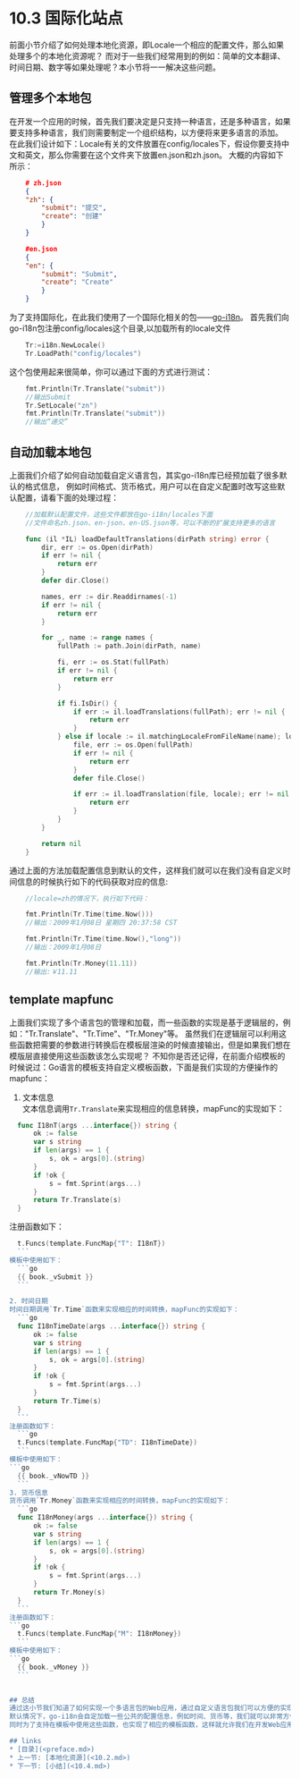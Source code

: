 # 10.3 国际化站点
前面小节介绍了如何处理本地化资源，即Locale一个相应的配置文件，那么如果处理多个的本地化资源呢？
而对于一些我们经常用到的例如：简单的文本翻译、时间日期、数字等如果处理呢？本小节将一一解决这些问题。


## 管理多个本地包
在开发一个应用的时候，首先我们要决定是只支持一种语言，还是多种语言，如果要支持多种语言，我们则需要制定一个组织结构，以方便将来更多语言的添加。
在此我们设计如下：Locale有关的文件放置在config/locales下，假设你要支持中文和英文，那么你需要在这个文件夹下放置en.json和zh.json。
大概的内容如下所示：
```json
	# zh.json
	{
	"zh": {
		"submit": "提交",
		"create": "创建"
		}
	}

	#en.json
	{
	"en": {
		"submit": "Submit",
		"create": "Create"
		}
	}
```

为了支持国际化，在此我们使用了一个国际化相关的包——[go-i18n](https://github.com/astaxie/go-i18n)。
首先我们向go-i18n包注册config/locales这个目录,以加载所有的locale文件
```go
	Tr:=i18n.NewLocale()
	Tr.LoadPath("config/locales")
```

这个包使用起来很简单，你可以通过下面的方式进行测试：
```go
	fmt.Println(Tr.Translate("submit"))
	//输出Submit
	Tr.SetLocale("zn")
	fmt.Println(Tr.Translate("submit"))
	//输出“递交”
```

## 自动加载本地包
上面我们介绍了如何自动加载自定义语言包，其实go-i18n库已经预加载了很多默认的格式信息，
例如时间格式、货币格式，用户可以在自定义配置时改写这些默认配置，请看下面的处理过程：
```go
	//加载默认配置文件，这些文件都放在go-i18n/locales下面
	//文件命名zh.json、en-json、en-US.json等，可以不断的扩展支持更多的语言

	func (il *IL) loadDefaultTranslations(dirPath string) error {
		dir, err := os.Open(dirPath)
		if err != nil {
			return err
		}
		defer dir.Close()

		names, err := dir.Readdirnames(-1)
		if err != nil {
			return err
		}

		for _, name := range names {
			fullPath := path.Join(dirPath, name)

			fi, err := os.Stat(fullPath)
			if err != nil {
				return err
			}

			if fi.IsDir() {
				if err := il.loadTranslations(fullPath); err != nil {
					return err
				}
			} else if locale := il.matchingLocaleFromFileName(name); locale != "" {
				file, err := os.Open(fullPath)
				if err != nil {
					return err
				}
				defer file.Close()

				if err := il.loadTranslation(file, locale); err != nil {
					return err
				}
			}
		}

		return nil
	}
```

通过上面的方法加载配置信息到默认的文件，这样我们就可以在我们没有自定义时间信息的时候执行如下的代码获取对应的信息:
```go
	//locale=zh的情况下，执行如下代码：

	fmt.Println(Tr.Time(time.Now()))
	//输出：2009年1月08日 星期四 20:37:58 CST

	fmt.Println(Tr.Time(time.Now(),"long"))
	//输出：2009年1月08日

	fmt.Println(Tr.Money(11.11))
	//输出:￥11.11
```


## template mapfunc
上面我们实现了多个语言包的管理和加载，而一些函数的实现是基于逻辑层的，例如："Tr.Translate"、"Tr.Time"、"Tr.Money"等。
虽然我们在逻辑层可以利用这些函数把需要的参数进行转换后在模板层渲染的时候直接输出，但是如果我们想在模版层直接使用这些函数该怎么实现呢？
不知你是否还记得，在前面介绍模板的时候说过：Go语言的模板支持自定义模板函数，下面是我们实现的方便操作的mapfunc：

1. 文本信息   
  文本信息调用`Tr.Translate`来实现相应的信息转换，mapFunc的实现如下：
  ```go
	func I18nT(args ...interface{}) string {
		ok := false
		var s string
		if len(args) == 1 {
			s, ok = args[0].(string)
		}
		if !ok {
			s = fmt.Sprint(args...)
		}
		return Tr.Translate(s)
	}
  ```
  注册函数如下：
  ```go
	t.Funcs(template.FuncMap{"T": I18nT})
	```
  模板中使用如下：
	```go
	{{ book._vSubmit }}
	```

2. 时间日期   
  时间日期调用`Tr.Time`函数来实现相应的时间转换，mapFunc的实现如下：
	```go
	func I18nTimeDate(args ...interface{}) string {
		ok := false
		var s string
		if len(args) == 1 {
			s, ok = args[0].(string)
		}
		if !ok {
			s = fmt.Sprint(args...)
		}
		return Tr.Time(s)
	}
	```
  注册函数如下：
	```go
	t.Funcs(template.FuncMap{"TD": I18nTimeDate})
	```
  模板中使用如下：
  ```go
	{{ book._vNowTD }}
	```
3. 货币信息   
  货币调用`Tr.Money`函数来实现相应的时间转换，mapFunc的实现如下：
	```go
	func I18nMoney(args ...interface{}) string {
		ok := false
		var s string
		if len(args) == 1 {
			s, ok = args[0].(string)
		}
		if !ok {
			s = fmt.Sprint(args...)
		}
		return Tr.Money(s)
	}
	```
  注册函数如下：
  ```go
	t.Funcs(template.FuncMap{"M": I18nMoney})
	```
  模板中使用如下：
  ```go
	{{ book._vMoney }}
	```
	

## 总结
通过这小节我们知道了如何实现一个多语言包的Web应用，通过自定义语言包我们可以方便的实现多语言，而且通过配置文件能够非常方便的扩充多语言，
默认情况下，go-i18n会自定加载一些公共的配置信息，例如时间、货币等，我们就可以非常方便的使用，
同时为了支持在模板中使用这些函数，也实现了相应的模板函数，这样就允许我们在开发Web应用的时候直接在模板中通过pipeline的方式来操作多语言包。

## links
  * [目录](<preface.md>)
  * 上一节: [本地化资源](<10.2.md>)
  * 下一节: [小结](<10.4.md>)
